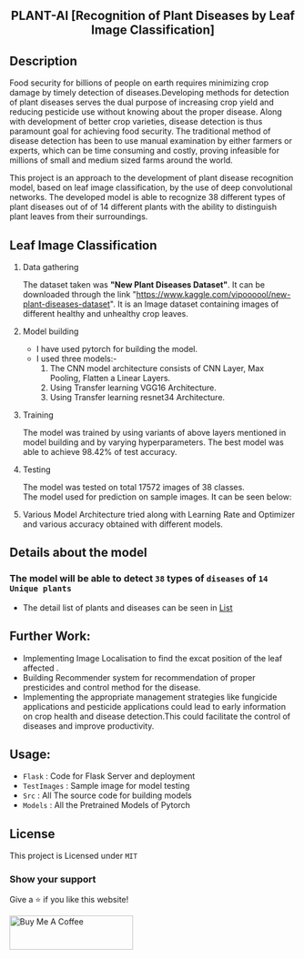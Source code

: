 <div align="center">

## PLANT-AI [Recognition of Plant Diseases by Leaf Image Classification]


 </div>

## Description

Food security for billions of people on earth requires minimizing crop damage by timely detection of diseases.Developing methods
for detection of plant diseases serves the dual purpose of increasing crop yield and reducing pesticide use without knowing
about the proper disease. Along with development of better crop varieties, disease detection is thus paramount goal for achieving
food security. The traditional method of disease detection has been to use manual examination by either farmers or experts, which
can be time consuming and costly, proving infeasible for millions of small and medium sized farms around the world.

This project is an approach to the development of plant disease recognition model, based on leaf image classification, by the
use of deep convolutional networks. The developed model is able to recognize 38 different types of plant diseases out of of 14 different plants with the ability to distinguish plant leaves from their surroundings.

## Leaf Image Classification

1. Data gathering

   The dataset taken was **"New Plant Diseases Dataset"**. It can be downloaded through the link "https://www.kaggle.com/vipoooool/new-plant-diseases-dataset". It is an Image dataset containing images of different healthy and unhealthy crop leaves.

2. Model building

   - I have used pytorch for building the model.
   - I used three models:-
     1. The CNN model architecture consists of CNN Layer, Max Pooling, Flatten a Linear Layers.
     2. Using Transfer learning VGG16 Architecture.
     3. Using Transfer learning resnet34 Architecture.

3. Training

   The model was trained by using variants of above layers mentioned in model building and by varying hyperparameters. The best model was able to achieve 98.42% of test accuracy.

4. Testing

   The model was tested on total 17572 images of 38 classes.<br/>
   The model used for prediction on sample images. It can be seen below:
   <!-- <img src="" alt="index1" height="300px"/> -->

5. Various Model Architecture tried along with Learning Rate and Optimizer and various accuracy obtained with different models.


## Details about the model

### The model will be able to detect `38` types of `diseases` of `14 Unique plants`

- The detail list of plants and diseases can be seen in [List](Src)

## Further Work:

- Implementing Image Localisation to find the excat position of the leaf affected .
- Building Recommender system for recommendation of proper presticides and control method for the disease.
- Implementing the appropriate management strategies like fungicide applications and pesticide applications could lead to early
  information on crop health and disease detection.This could facilitate the control of diseases and improve productivity.

## Usage:

- `Flask` : Code for Flask Server and deployment
- `TestImages` : Sample image for model testing
- `Src` : All The source code for building models
- `Models` : All the Pretrained Models of Pytorch

## License

This project is Licensed under `MIT`

### Show your support

Give a ⭐ if you like this website!

<a href="https://www.buymeacoffee.com/ashishsolanki" target="_blank"><img src="https://cdn.buymeacoffee.com/buttons/v2/default-violet.png" alt="Buy Me A Coffee" height= "60px" width= "217px" ></a>
